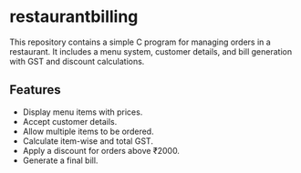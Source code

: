 # restaurantbilling
This repository contains a simple C program for managing orders in a restaurant. It includes a menu system, customer details, and bill generation with GST and discount calculations.

## Features
- Display menu items with prices.
- Accept customer details.
- Allow multiple items to be ordered.
- Calculate item-wise and total GST.
- Apply a discount for orders above ₹2000.
- Generate a final bill.
